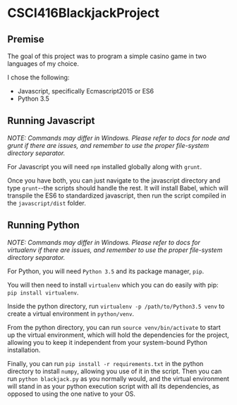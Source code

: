 # CSCI416BlackjackProject

## Premise

The goal of this project was to program a simple casino game in two languages of my choice.

I chose the following:

* Javascript, specifically Ecmascript2015 or ES6
* Python 3.5

## Running Javascript

*NOTE: Commands may differ in Windows. Please refer to docs for node and grunt if there are issues, and remember to use the proper file-system directory separator.*

For Javascript you will need `npm` installed globally along with `grunt`.

Once you have both, you can just navigate to the javascript directory and type `grunt`--the scripts should handle the rest. It will install Babel, which will transpile the ES6 to standardized javascript, then run the script compiled in the `javascript/dist` folder.

## Running Python

*NOTE: Commands may differ in Windows. Please refer to docs for virtualenv if there are issues, and remember to use the proper file-system directory separator.*

For Python, you will need `Python 3.5` and its package manager, `pip`.

You will then need to install `virtualenv` which you can do easily with pip: `pip install virtualenv`.

Inside the python directory, run `virtualenv -p /path/to/Python3.5 venv` to create a virtual environment in `python/venv`.

From the python directory, you can run `source venv/bin/activate` to start up the virtual environment, which will hold the dependencies for the project, allowing you to keep it independent from your system-bound Python installation.

Finally, you can run `pip install -r requirements.txt` in the python directory to install `numpy`, allowing you use of it in the script. Then you can run `python blackjack.py` as you normally would, and the virtual environment will stand in as your python execution script with all its dependencies, as opposed to using the one native to your OS.
